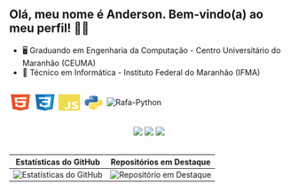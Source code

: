 ## Olá, meu nome é Anderson. Bem-vindo(a) ao meu perfil! 🧑‍💻

- 🖥️ Graduando em Engenharia da Computação - Centro Universitário do Maranhão (CEUMA)
- 📱 Técnico em Informática - Instituto Federal do Maranhão (IFMA)


<div style="display: inline_block"><br>
  <img align="center" alt="Rafa-HTML" height="30" width="40" src="https://raw.githubusercontent.com/devicons/devicon/master/icons/html5/html5-original.svg">
  <img align="center" alt="Rafa-CSS" height="30" width="40" src="https://raw.githubusercontent.com/devicons/devicon/master/icons/css3/css3-original.svg">
  <img align="center" alt="Rafa-Js" height="30" width="40" src="https://raw.githubusercontent.com/devicons/devicon/master/icons/javascript/javascript-plain.svg">
  <img align="center" alt="Rafa-Python" height="30" width="40" src="https://raw.githubusercontent.com/devicons/devicon/master/icons/python/python-original.svg">
  <img align="center" alt="Rafa-Python" height="30" width="40" src="https://cdn.jsdelivr.net/gh/devicons/devicon@latest/icons/java/java-original-wordmark.svg" />


</div>
  
  ##
 
<div align="center"> 
  <a href="https://www.instagram.com/andersxyy/" target="_blank"><img src="https://img.shields.io/badge/-Instagram-%23E4405F?style=for-the-badge&logo=instagram&logoColor=white" target="_blank"></a>
  <a href = "mailto:andersonhum1234@gmail.com"><img src="https://img.shields.io/badge/-Gmail-%23333?style=for-the-badge&logo=gmail&logoColor=white" target="_blank"></a>
  <a href="https://www.linkedin.com/in/anderson-humberto-1423172b7/" target="_blank"><img src="https://img.shields.io/badge/-LinkedIn-%230077B5?style=for-the-badge&logo=linkedin&logoColor=white" target="_blank"></a> 
  
</div>

<br>

<div align="center">

| Estatísticas do GitHub | Repositórios em Destaque |
|:----------------------:|:------------------------:|
| ![Estatísticas do GitHub](https://github-readme-stats.vercel.app/api?username=andersonmatoss&show_icons=true&hide=contribs,prs&cache_seconds=86400&theme=swift) | ![Repositório em Destaque](https://github-readme-stats.vercel.app/api/pin/?username=andersonmatoss&repo=andersonmatoss&cache_seconds=86400&theme=graywhite) |

</div>
